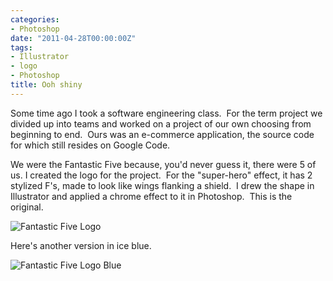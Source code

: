 ```yaml
---
categories:
- Photoshop
date: "2011-04-28T00:00:00Z"
tags:
- Illustrator
- logo
- Photoshop
title: Ooh shiny
---
```

Some time ago I took a software engineering class.  For the term project we divided up into teams and worked on a project of our own choosing from beginning to end.  Ours was an e-commerce application, the source code for which still resides on Google Code.

We were the Fantastic Five because, you'd never guess it, there were 5 of us. I created the logo for the project.  For the "super-hero" effect, it has 2 stylized F's, made to look like wings flanking a shield.  I drew the shape in Illustrator and applied a chrome effect to it in Photoshop.  This is the original.

<img src="http://yentran.isamonkey.org/gallery/ooh-shiny/f5flogo.png?w=300" alt="Fantastic Five Logo" />

Here's another version in ice blue.

<img src="http://yentran.isamonkey.org/gallery/ooh-shiny/f5flogoblue.png?w=300" alt="Fantastic Five Logo Blue" />
